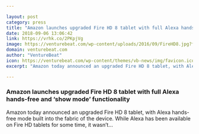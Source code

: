 ```yaml
---

layout: post
category: press
title: "Amazon launches upgraded Fire HD 8 tablet with full Alexa hands-free and ‘show mode’ functionality"
date: 2018-09-06 13:06:42
link: https://vrhk.co/2PKpjVg
image: https://venturebeat.com/wp-content/uploads/2016/09/FireHD8.jpg?fit=1200%2C1034&strip=all
domain: venturebeat.com
author: "VentureBeat"
icon: https://venturebeat.com/wp-content/themes/vb-news/img/favicon.ico
excerpt: "Amazon today announced an upgraded Fire HD 8 tablet, with Alexa hands-free mode built into the fabric of the device. While Alexa has been available on Fire HD tablets for some time, it wasn’t…"

---
```


### Amazon launches upgraded Fire HD 8 tablet with full Alexa hands-free and ‘show mode’ functionality

Amazon today announced an upgraded Fire HD 8 tablet, with Alexa hands-free mode built into the fabric of the device. While Alexa has been available on Fire HD tablets for some time, it wasn’t…